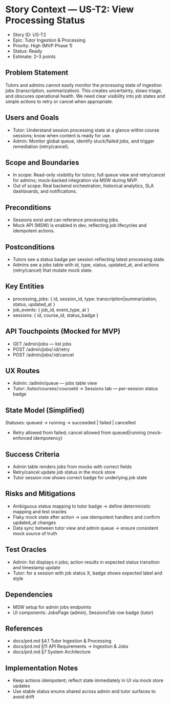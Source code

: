 # Story Context — US-T2: View Processing Status

- Story ID: US-T2
- Epic: Tutor Ingestion & Processing
- Priority: High (MVP Phase 1)
- Status: Ready
- Estimate: 2–3 points

## Problem Statement
Tutors and admins cannot easily monitor the processing state of ingestion jobs (transcription, summarization). This creates uncertainty, slows triage, and obscures operational health. We need clear visibility into job states and simple actions to retry or cancel when appropriate.

## Users and Goals
- Tutor: Understand session processing state at a glance within course sessions; know when content is ready for use.
- Admin: Monitor global queue, identify stuck/failed jobs, and trigger remediation (retry/cancel).

## Scope and Boundaries
- In scope: Read-only visibility for tutors; full queue view and retry/cancel for admins; mock-backed integration via MSW during MVP.
- Out of scope: Real backend orchestration, historical analytics, SLA dashboards, and notifications.

## Preconditions
- Sessions exist and can reference processing jobs.
- Mock API (MSW) is enabled in dev, reflecting job lifecycles and idempotent actions.

## Postconditions
- Tutors see a status badge per session reflecting latest processing state.
- Admins see a jobs table with id, type, status, updated_at, and actions (retry/cancel) that mutate mock state.

## Key Entities
- processing_jobs: { id, session_id, type: transcription|summarization, status, updated_at }
- job_events: { job_id, event_type, at }
- sessions: { id, course_id, status_badge }

## API Touchpoints (Mocked for MVP)
- GET /admin/jobs — list jobs
- POST /admin/jobs/:id/retry
- POST /admin/jobs/:id/cancel

## UX Routes
- Admin: /admin/queue — jobs table view
- Tutor: /tutor/courses/:courseId → Sessions tab — per-session status badge

## State Model (Simplified)
Statuses: queued → running → succeeded | failed | cancelled
- Retry allowed from failed; cancel allowed from queued|running (mock-enforced idempotency)

## Success Criteria
- Admin table renders jobs from mocks with correct fields
- Retry/cancel update job status in the mock store
- Tutor session row shows correct badge for underlying job state

## Risks and Mitigations
- Ambiguous status mapping to tutor badge → define deterministic mapping and test oracles
- Flaky mock state after action → use idempotent handlers and confirm updated_at changes
- Data sync between tutor view and admin queue → ensure consistent mock source of truth

## Test Oracles
- Admin: list displays n jobs; action results in expected status transition and timestamp update
- Tutor: for a session with job status X, badge shows expected label and style

## Dependencies
- MSW setup for admin jobs endpoints
- UI components: JobsPage (admin), SessionsTab row badge (tutor)

## References
- docs/prd.md §4.1 Tutor Ingestion & Processing
- docs/prd.md §11 API Requirements → Ingestion & Jobs
- docs/prd.md §7 System Architecture

## Implementation Notes
- Keep actions idempotent; reflect state immediately in UI via mock store updates
- Use stable status enums shared across admin and tutor surfaces to avoid drift

